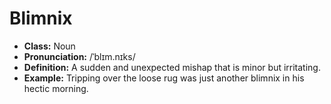 # Blimnix  
- **Class:** Noun  
- **Pronunciation:** /ˈblɪm.nɪks/  
- **Definition:** A sudden and unexpected mishap that is minor but irritating.  
- **Example:** Tripping over the loose rug was just another blimnix in his hectic morning.  
